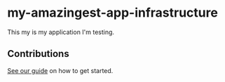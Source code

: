 # my-amazingest-app-infrastructure

This my is my application I'm testing.

## Contributions

[See our guide](contributing.md) on how to get started.
